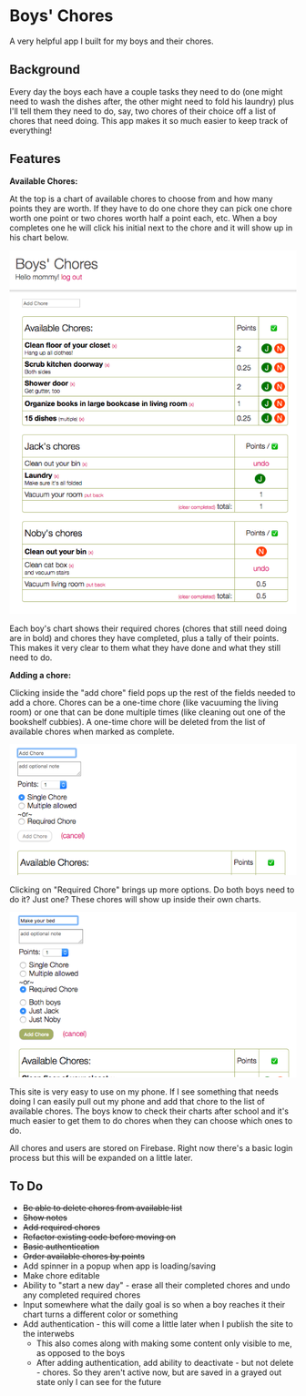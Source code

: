 # Boys' Chores

A very helpful app I built for my boys and their chores. 

## Background

Every day the boys each have a couple tasks they need to do (one might need to wash the dishes after, the other might need to fold his laundry) plus I'll tell them they need to do, say, two chores of their choice off a list of chores that need doing. This app makes it so much easier to keep track of everything! 

## Features

**Available Chores:**

At the top is a chart of available chores to choose from and how many points they are worth. If they have to do one chore they can pick one chore worth one point or two chores worth half a point each, etc. When a boy completes one he will click his initial next to the chore and it will show up in his chart below. 

![](./public/screenshot.jpg)

Each boy's chart shows their required chores (chores that still need doing are in bold) and chores they have completed, plus a tally of their points. This makes it very clear to them what they have done and what they still need to do. 

**Adding a chore:**

Clicking inside the "add chore" field pops up the rest of the fields needed to add a chore. Chores can be a one-time chore (like vacuuming the living room) or one that can be done multiple times (like cleaning out one of the bookshelf cubbies). A one-time chore will be deleted from the list of available chores when marked as complete. 

![](./public/add1.jpg)

Clicking on "Required Chore" brings up more options. Do both boys need to do it? Just one? These chores will show up inside their own charts.

![](./public/add2.jpg)

This site is very easy to use on my phone. If I see something that needs doing I can easily pull out my phone and add that chore to the list of available chores. The boys know to check their charts after school and it's much easier to get them to do chores when they can choose which ones to do. 

All chores and users are stored on Firebase. Right now there's a basic login process but this will be expanded on a little later.

## To Do
* ~~Be able to delete chores from available list~~
* ~~Show notes~~
* ~~Add required chores~~
* ~~Refactor existing code before moving on~~
* ~~Basic authentication~~
* ~~Order available chores by points~~
* Add spinner in a popup when app is loading/saving
* Make chore editable 
* Ability to "start a new day" - erase all their completed chores and undo any completed required chores
* Input somewhere what the daily goal is so when a boy reaches it their chart turns a different color or something
* Add authentication - this will come a little later when I publish the site to the interwebs
  * This also comes along with making some content only visible to me, as opposed to the boys
  * After adding authentication, add ability to deactivate - but not delete - chores. So they aren't active now, but are saved in a grayed out state only I can see for the future